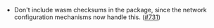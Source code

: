 - Don't include wasm checksums in the package, since the network configuration
  mechanisms now handle this. ([#731](https://github.com/anoma/anoma/pull/731))